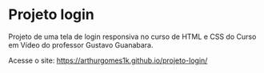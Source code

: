 # Projeto login

Projeto de uma tela de login responsiva no curso de HTML e CSS do Curso em Vídeo do professor Gustavo Guanabara.

Acesse o site: https://arthurgomes1k.github.io/projeto-login/
